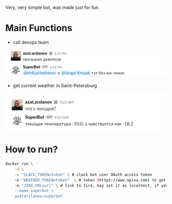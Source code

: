 Very, very simple bot, was made just for fun. 

# Main Functions
* call devops team

![](/readme/devops.png)

* get current weather in Saint-Petersburg

![](/readme/weather.png)

# How to run?

```bash
docker run \
    -d \
    -e "SLACK_TOKEN=token" \ # slack bot user OAuth access token
    -e "WEATHER_TOKEN=token"  \ # token (https://www.apixu.com) to get current weather in Saint-Petersburg
    -e "JIRA_URL=url" \ # link to Jira, may set it as localhost, if you don't have it
    --name superbot \
    azatarslanov/superbot
```
